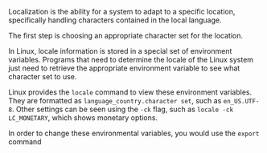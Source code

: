 Localization is the ability for a system to adapt to a specific location, specifically handling characters contained in the local language.

The first step is choosing an appropriate character set for the location.

In Linux, locale information is stored in a special set of environment variables. Programs that need to determine the locale of the Linux system just need to retrieve the appropriate environment variable to see what character set to use.

Linux provides the `locale` command to view these environment variables. They are formatted as `language_country.character set`, such as `en_US.UTF-8`. Other settings can be seen using the `-ck` flag, such as `locale -ck LC_MONETARY`, which shows monetary options.

In order to change these environmental variables, you would use the `export` command